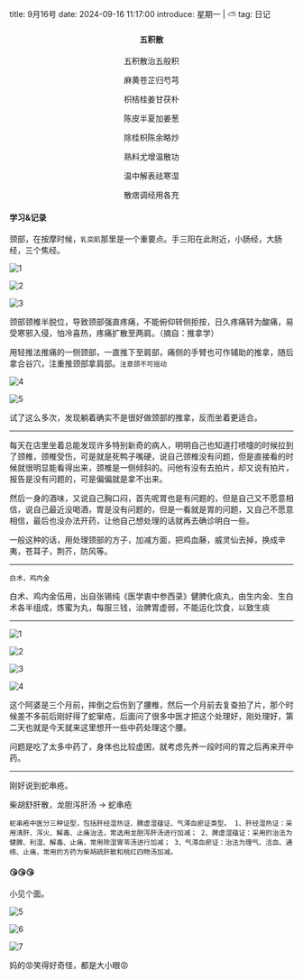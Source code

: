 title: 9月16号 
date: 2024-09-16 11:17:00
introduce: 星期一 | ⛅
tag: 日记

<h4 align="center">五积散</h4>

<p align="center">五积散治五般积</p> 
<p align="center">麻黄苍芷归芍芎</p>
<p align="center">枳桔桂姜甘茯朴</p>
<p align="center">陈皮半夏加姜葱</p>
<p align="center">除桂枳陈余略炒</p>
<p align="center">熟料尤增温散功</p>
<p align="center">温中解表祛寒湿</p>
<p align="center">散痞调经用各充</p>

#### 学习&记录

颈部，在按摩时候，`乳突肌`那里是一个重要点。手三阳在此附近，小肠经，大肠经，三个焦经。

![1](/static/img/2024/9/16/1.png)

![2](/static/img/2024/9/16/2.png)

![3](/static/img/2024/9/16/3.png)

颈部颈椎半脱位，导致颈部强直疼痛，不能俯仰转侧拒按，日久疼痛转为酸痛，易受寒邪入侵，怕冷喜热，疼痛扩散至两肩。（摘自：推拿学）

用轻推法推痛的一侧颈部，一直推下至肩部，痛侧的手臂也可作辅助的推拿，随后拿合谷穴，注重推颈部拿肩部。`注意颈不可摇动`

![4](/static/img/2024/9/16/4.png)

![5](/static/img/2024/9/16/5.png)

试了这么多次，发现躺着确实不是很好做颈部的推拿，反而坐着更适合。

---

每天在店里坐着总能发现许多特别新奇的病人，明明自己也知道打喷嚏的时候拉到了颈椎，颈椎受伤，可是就是死鸭子嘴硬，说自己颈椎没有问题，但是直接看的时候就很明显能看得出来，颈椎是一侧倾斜的。问他有没有去拍片，却又说有拍片，报告是没有问题的，可是偏偏就是拿不出来。

然后一身的酒味，又说自己胸口闷，首先呢胃也是有问题的，但是自己又不愿意相信，说自己最近没喝酒，胃是没有问题的，但是一看就是胃的问题，又自己不愿意相信，最后也没办法开药，让他自己想处理的话就再去确诊明白一些。

一般这种的话，用处理颈部的方子，加减方面，把鸡血藤，威灵仙去掉，换成辛夷，苍耳子，荆芥，防风等。

---

`白术，鸡内金`

白术、鸡内金伍用，出自张锡纯《医学衷中参西录》健脾化痰丸，由生内金、生白术各半组成，炼蜜为丸，每服三钱，治脾胃虚弱，不能运化饮食，以致生痰

---

![1](/static/img/2024/9/16/1.jpg)

![2](/static/img/2024/9/16/2.jpg)

![3](/static/img/2024/9/16/3.jpg)

![4](/static/img/2024/9/16/4.jpg)

这个阿婆是三个月前，摔倒之后伤到了腰椎，然后一个月前去复查拍了片，那个时候差不多前后刚好得了蛇窜疮，后面问了很多中医才把这个处理好，刚处理好，第二天也就是今天就来这里想开一些中药处理这个腰。

问题是吃了太多中药了，身体也比较虚困，就考虑先养一段时间的胃之后再来开中药。

---

刚好说到蛇串疮。

柴胡舒肝散，龙胆泻肝汤 -> 蛇串疮

`蛇串疮中医分三种证型，包括肝经湿热证、脾虚湿蕴证、气滞血瘀证类型。 1、肝经湿热证：采用清肝、泻火、解毒、止痛治法，常选用龙胆泻肝汤进行加减； 2、脾虚湿蕴证：采用的治法为健脾、利湿、解毒、止痛，常用除湿胃苓汤进行加减； 3、气滞血瘀证：治法为理气、活血、通络、止痛，常用的方药为柴胡疏肝散和桃红四物汤加减。`

#### 😘😘😘

小见个面。

![5](/static/img/2024/9/16/5.jpg)

![6](/static/img/2024/9/16/6.jpg)

![7](/static/img/2024/9/16/7.jpg)

妈的😡笑得好奇怪，都是大小眼😡
